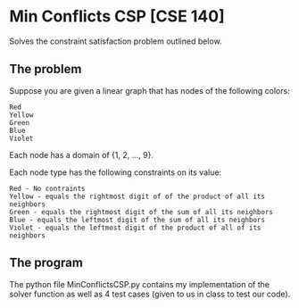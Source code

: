 # Min Conflicts CSP [CSE 140]
Solves the constraint satisfaction problem outlined below.    
## The problem
Suppose you are given a linear graph that has nodes of the following colors:
```
Red
Yellow
Green
Blue
Violet
```
Each node has a domain of {1, 2, ..., 9}.    

Each node type has the following constraints on its value:    
```
Red - No contraints
Yellow - equals the rightmost digit of of the product of all its neighbors
Green - equals the rightmost digit of the sum of all its neighbors
Blue - equals the leftmost digit of the sum of all its neighbors
Violet - equals the leftmost digit of the product of all of its neighbors
```

## The program
The python file MinConflictsCSP.py contains my implementation of the solver function as well as 4 test cases (given to us in class to test our code). 
